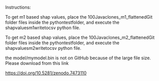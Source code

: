 Instructions:

To get m1 based shap values, place the 100Javaclones_m1_flattenedGit folder files inside the pythontestfolder, and execute the shapvaluesm1writetocsv python file.


To get m2 based shap values, place the 100Javaclones_m2_flattenedGit folder files inside the pythontestfolder, and execute the shapvaluesm2writetocsv python file.

the model/mymodel.bin is not on GitHub because of the large file size. Please download from this link

https://doi.org/10.5281/zenodo.7473110
